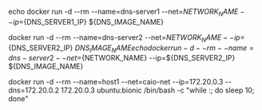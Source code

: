 echo docker run -d --rm --name=dns-server1 --net=${NETWORK_NAME} --ip=${DNS_SERVER1_IP} ${DNS_IMAGE_NAME}

docker run -d --rm --name=dns-server2 --net=${NETWORK_NAME} --ip=${DNS_SERVER2_IP} ${DNS_IMAGE_NAME}
echo docker run -d --rm --name=dns-server2 --net=${NETWORK_NAME} --ip=${DNS_SERVER2_IP} ${DNS_IMAGE_NAME}


docker run -d --rm --name=host1 --net=caio-net --ip=172.20.0.3 --dns=172.20.0.2 172.20.0.3  ubuntu:bionic /bin/bash -c "while :; do sleep 10; done"